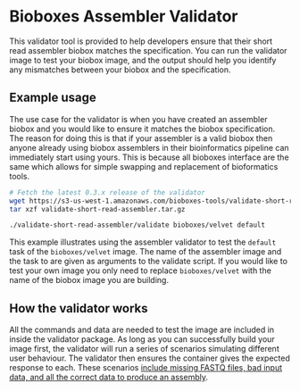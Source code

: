 # Bioboxes Assembler Validator

This validator tool is provided to help developers ensure that their short read
assembler biobox matches the specification. You can run the validator image to
test your biobox image, and the output should help you identify any mismatches
between your biobox and the specification.

## Example usage

The use case for the validator is when you have created an assembler biobox and
you would like to ensure it matches the biobox specification. The reason for
doing this is that if your assembler is a valid biobox then anyone already
using biobox assemblers in their bioinformatics pipeline can immediately start
using yours. This is because all bioboxes interface are the same which allows
for simple swapping and replacement of bioformatics tools.

~~~ bash 
# Fetch the latest 0.3.x release of the validator
wget https://s3-us-west-1.amazonaws.com/bioboxes-tools/validate-short-read-assembler/0.3.x/validate-short-read-assembler.tar.gz
tar xzf validate-short-read-assembler.tar.gz

./validate-short-read-assembler/validate bioboxes/velvet default
~~~

This example illustrates using the assembler validator to test the `default`
task of the `bioboxes/velvet` image. The name of the assembler image and the
task to are given as arguments to the validate script. If you would like to
test your own image you only need to replace `bioboxes/velvet` with the name of
the biobox image you are building.

## How the validator works

All the commands and data are needed to test the image are included in inside
the validator package. As long as you can successfully build your image first,
the validator will run a series of scenarios simulating different user
behaviour. The validator then ensures the container gives the expected response
to each. These scenarios [include missing FASTQ files, bad input data, and all
the correct data to produce an assembly][scenarios].

[scenarios]: https://github.com/bioboxes/validator-short-read-assembler/blob/master/src/features/assembler.feature

